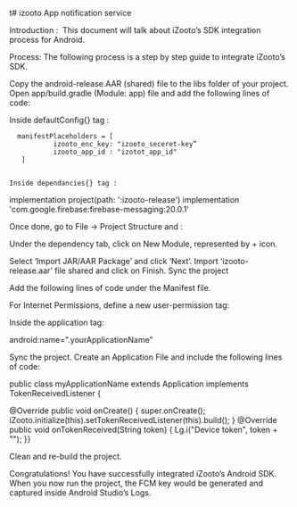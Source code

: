 t# izooto
App notification service



Introduction :
 This document will talk about iZooto’s SDK integration process for Android. 

Process:
The following process is a step by step guide to integrate iZooto’s SDK.

Copy the android-release.AAR (shared) file to the libs folder of your project.
Open app/build.gradle (Module: app) file and add the following lines of code: 

Inside defaultConfig{} tag :

      manifestPlaceholders = [
               izooto_enc_key: "izooto_seceret-key”
               izooto_app_id : "izotot_app_id" 
       ]
	

	Inside dependancies{} tag :

implementation project(path: ':izooto-release')
implementation 'com.google.firebase:firebase-messaging:20.0.1'

Once done, go to File → Project Structure and :

Under the dependency tab, click on New Module, represented by + icon.



Select ‘Import JAR/AAR Package’ and click ‘Next’.
Import ‘izooto-release.aar’ file shared and click on Finish.
Sync the project

Add the following lines of code under the Manifest file.

For Internet Permissions, define a new user-permission tag:

 <uses-permission android:name="android.permission.INTERNET"/>

Inside the application tag:

   android:name=".yourApplicationName"

<meta-data
   android:name="izooto_enc_key"
   android:value="${izooto_enc_key}" />

<meta-data
   android:name="izooto_app_id"
   android:value="${izooto_app_id}" />

Sync the project.
Create an Application File and include the following lines of code:

public class myApplicationName extends Application implements TokenReceivedListener
{

   @Override
   public void onCreate() {
       super.onCreate();
    iZooto.initialize(this).setTokenReceivedListener(this).build(); }
 @Override
   public void onTokenReceived(String token) {
       Lg.i("Device token", token + "");
 }}

Clean and re-build the project.

Congratulations! You have successfully integrated iZooto’s Android SDK. When you now run the project, the FCM key would be generated and captured inside Android Studio’s Logs.
